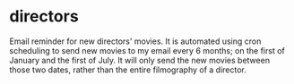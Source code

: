 # directors
Email reminder for new directors' movies. It is automated using cron scheduling to send new movies to my email every 6 months; on the first of January and the first of July.
It will only send the new movies between those two dates, rather than the entire filmography of a director.
